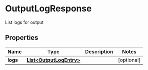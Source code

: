 

# OutputLogResponse

List logs for output

## Properties

| Name | Type | Description | Notes |
|------------ | ------------- | ------------- | -------------|
|**logs** | [**List&lt;OutputLogEntry&gt;**](OutputLogEntry.md) |  |  [optional] |



